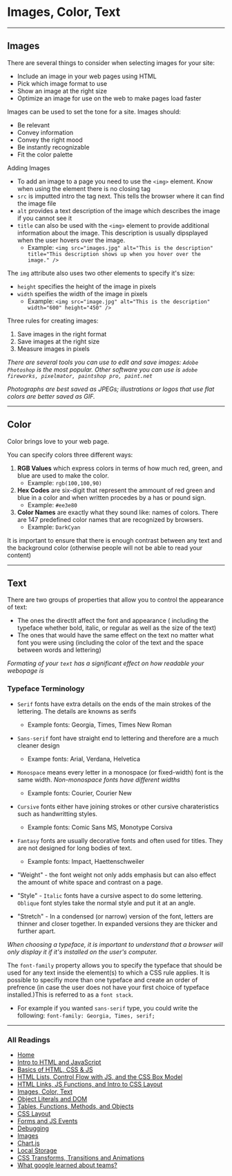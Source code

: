 # Images, Color, Text

***

## Images

There are several things to consider when selecting images for your site:

- Include an image in your web pages using HTML
- Pick which image format to use
- Show an image at the right size
- Optimize an image for use on the web to make pages load faster

Images can be used to set the tone for a site. Images should:

- Be relevant
- Convey information
- Convey the right mood
- Be instantly recognizable
- Fit the color palette

Adding Images

- To add an image to a page you need to use the `<img>` element. Know when using the element there is no closing tag
- `src` is imputted intro the tag next. This tells the browser where it can find the image file
- `alt` provides a text description of the image which describes the image if you cannot see it
- `title` can also be used with the `<img>` element to provide additional information about the image. This description is usually dipsplayed when the user hovers over the image.
  - Example: `<img src="images.jpg" alt="This is the description" title="This description shows up when you hover over the image." />`

The `img` attribute also uses two other elements to specify it's size:

- `height` specifies the height of the image in pixels
- `width` speifies the width of the image in pixels
  - Example: `<img src="image.jpg" alt="This is the description" width="600" height="450" />`

Three rules for creating images:

1. Save images in the right format
2. Save images at the right size
3. Measure images in pixels

*There are several tools you can use to edit and save images: `Adobe Photoshop` is the most popular. Other software you can use is `adobe fireworks, pixelmator, paintshop pro, paint.net`*

*Photographs are best saved as JPEGs; illustrations or logos that use flat colors are better saved as GIF.*

***

## Color

Color brings love to your web page.

You can specify colors three different ways:

1. **RGB Values** which express colors in terms of how much red, green, and blue are used to make the color.
    - Example: `rgb(100,100,90)`
2. **Hex Codes** are six-digit that represent the ammount of red green and blue in a color and when written procedes by a has or pound sign.
    - Example: `#ee3e80`
3. **Color Names** are exactly what they sound like: names of colors. There are 147 predefined color names that are recognized by browsers.
    - Example: `DarkCyan`

It is important to ensure that there is enough contrast between any text and the background color (otherwise people will not be able to read your content)

***

## Text

There are two groups of properties that allow you to control the appearance of text:

- The ones the directlt affect the font and appearance ( including the typeface whether bold, italic, or regular as well as the size of the text)
- The ones that would have the same effect on the text no matter what font you were using (including the color of the text and the space between words and lettering)

*Formating of your `text` has a significant effect on how readable your webopage is*

### Typeface Terminology

- `Serif` fonts have extra details on the ends of the main strokes of the lettering. The details are knowns as serifs
  - Example fonts: Georgia, Times, Times New Roman
- `Sans-serif` font have straight end to lettering and therefore are a much cleaner design
  - Exampe fonts: Arial, Verdana, Helvetica
- `Monospace` means every letter in a monospace (or fixed-width) font is the same width. *Non-monospace fonts have different widths*
  - Example fonts: Courier, Courier New
- `Cursive` fonts either have joining strokes or other cursive charateristics such as handwritting styles.
  - Example fonts: Comic Sans MS, Monotype Corsiva
- `Fantasy` fonts are usually decorative fonts and often used for titles. They are not designed for long bodies of text.
  - Example fonts: Impact, Haettenschweiler

- "Weight" - the font weight not only adds emphasis but can also effect the amount of white space and contrast on a page.
- "Style" - `Italic` fonts have a cursive aspect to do some lettering. `Oblique` font styles take the normal style and put it at an angle.
- "Stretch" - In a condensed (or narrow) version of the font, letters are thinner and closer together. In expanded versions they are thicker and further apart.

*When choosing a typeface, it is important to understand that a browser will only display it if it's installed on the user's computer.*

The `font-family` property allows you to specify the typeface that should be used for any text inside the element(s) to which a CSS rule applies. It is possible to specifiy more than one typeface and create an order of prefrence (in case the user does not have your first choice of typeface installed.)This is referred to as a `font stack`.

- For example if you wanted `sans-serif` type, you could write the following: `font-family: Georgia, Times, serif;`

***

### All Readings

- [Home](README.md)
- [Intro to HTML and JavaScript](class-01.md)
- [Basics of HTML, CSS & JS](class-02.md)
- [HTML Lists, Control Flow with JS, and the CSS Box Model](class-03.md)
- [HTML Links, JS Functions, and Intro to CSS Layout](class-04.md)
- [Images, Color, Text](class-05.md)
- [Object Literals and DOM](class-06.md)
- [Tables, Functions, Methods, and Objects](class-07.md)
- [CSS Layout](class-08.md)
- [Forms and JS Events](class-09.md)
- [Debugging](class-10.md)
- [Images](class-11.md)
- [Chart.js](class-12.md)
- [Local Storage](class-13.md)
- [CSS Transforms, Transitions and Animations](class-14a.md)
- [What google learned about teams?](class-14b.md)
